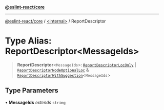 [**@eslint-react/core**](../../README.md)

***

[@eslint-react/core](../../README.md) / [\<internal\>](../README.md) / ReportDescriptor

# Type Alias: ReportDescriptor\<MessageIds\>

> **ReportDescriptor**\<`MessageIds`\>: [`ReportDescriptorLocOnly`](../interfaces/ReportDescriptorLocOnly.md) \| [`ReportDescriptorNodeOptionalLoc`](../interfaces/ReportDescriptorNodeOptionalLoc.md) & [`ReportDescriptorWithSuggestion`](../interfaces/ReportDescriptorWithSuggestion.md)\<`MessageIds`\>

## Type Parameters

• **MessageIds** *extends* `string`
